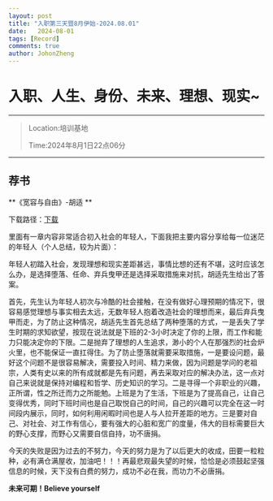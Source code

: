 ```yaml
---
layout: post
title: "入职第三天暨8月伊始-2024.08.01"
date:   2024-08-01
tags: [Record]
comments: true
author: JohonZheng
---
```


# 入职、人生、身份、未来、理想、现实~
---
> Location:培训基地
> 
> Time:2024年8月1日22点06分
---
## 荐书
**《宽容与自由》-胡适 **

下载路径：[下载](https://github.com/Johonzheng/johonzheng.github.io/tree/ec0b9e1f1a29eab2caee99cd474312df26625b6c/resource)

里面有一章内容非常适合初入社会的年轻人，下面我把主要内容分享给每一位迷茫的年轻人（个人总结，较为片面）：

年轻人初踏入社会，发现理想和现实差距甚远，事情比想的还有不堪，这时应该怎么办，是选择堕落、任命、弃兵曳甲还是选择采取措施来对抗，胡适先生给出了答案。

首先，先生认为年轻人初次与冷酷的社会接触，在没有做好心理预期的情况下，很容易感觉理想与事实相去太远，无数年轻人抱着改造社会的理想而来，最后弃兵曳甲而走，为了防止这种情况，胡适先生首先总结了两种堕落的方式，一是丢失了学生时期的求知欲望，按现在说法就是下班的2-3小时决定了你的上限，而工作和能力只能决定你的下限。二是抛弃了理想的人生追求，渺小的个人在那强烈的社会炉火里，也不能保证一直扛得住。为了防止堕落就需要采取措施，一是要设问题，最好这个问题不是很容易解决，需要投入时间、精力来做，因为问题是学问的老祖宗，人类有史以来的所有成就都是先有问题，再去采取对应的解决办法，这一点对自己来说就是保持对编程和哲学、历史知识的学习。二是寻得一个非职业的兴趣，正所谓，性之所迁而力之所能勉。上班是为了生活，下班是为了提高自己，让自己变得优秀，同时下班时间也是自己取悦自己的时间，自己的兴趣可以完全在这一时间段内展示，同时，如何利用闲暇时间也是人与人拉开差距的地方。三是要对自己、对社会、对工作有信心，要有强大的心脏和宽广的度量，伟大的目标需要巨大的野心支撑，而野心又需要自信自持，功不唐捐。

今天的失败是因为过去的不努力，今天的努力是为了以后更大的收成，田要一粒粒种，必有满仓满屋收，加油吧！！！再最悲观最失望的时候，恰恰是必须鼓起坚强信息的时候，天下没有白费的努力，成功不必在我，而功力不必唐捐。

**未来可期！Believe yourself**
